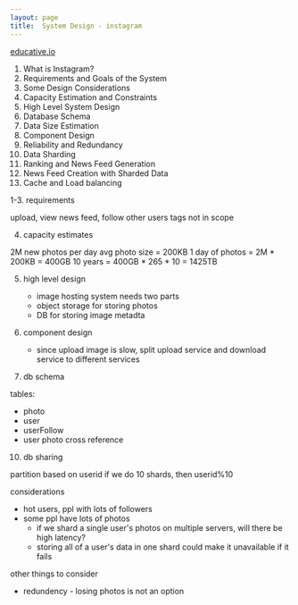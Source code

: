 ```yaml
---
layout: page
title:  System Design - instagram
---
```


[educative.io](https://www.educative.io/courses/grokking-the-system-design-interview/m2yDVZnQ8lG)

1. What is Instagram?
2. Requirements and Goals of the System
3. Some Design Considerations
4. Capacity Estimation and Constraints
5. High Level System Design
6. Database Schema
7. Data Size Estimation
8. Component Design
9. Reliability and Redundancy
10. Data Sharding
11. Ranking and News Feed Generation
12. News Feed Creation with Sharded Data
13. Cache and Load balancing


1-3. requirements

upload, view news feed, follow other users
tags not in scope



4. capacity estimates

2M new photos per day
avg photo size = 200KB
1 day of photos = 2M * 200KB = 400GB
10 years = 400GB * 265 * 10 = 1425TB


5. high level design
    - image hosting system needs two parts
    - object storage for storing photos
    - DB for storing image metadta

8. component design
    - since upload image is slow, split upload service and download service to different services


6. db schema

tables:
- photo
- user
- userFollow
- user photo cross reference


10. db sharing

partition based on userid
if we do 10 shards, then userid%10

considerations
- hot users, ppl with lots of followers
- some ppl have lots of photos
    - if we shard a single user's photos on multiple servers, will there be high latency?
    - storing all of a user's data in one shard could make it unavailable if it fails





other things to consider
- redundency - losing photos is not an option
